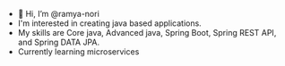 - 👋 Hi, I’m @ramya-nori
- I'm interested in creating java based applications.
- My skills are Core java, Advanced java, Spring Boot, Spring REST API, and Spring DATA JPA.
- Currently learning microservices
<!---
ramya-nori/ramya-nori is a ✨ special ✨ repository because its `README.md` (this file) appears on your GitHub profile.
You can click the Preview link to take a look at your changes.
--->
